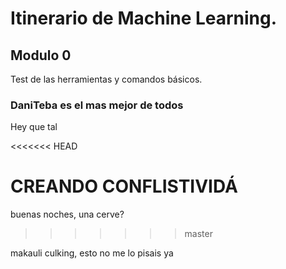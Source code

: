 # Itinerario de Machine Learning. 

## Modulo 0

Test de las herramientas y comandos básicos.

### DaniTeba es el mas mejor de todos

Hey que tal 

<<<<<<< HEAD

CREANDO CONFLISTIVIDÁ
=======
buenas noches, una cerve?
>>>>>>> master

















makauli culking, esto no me lo pisais ya
